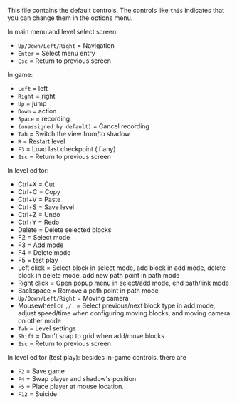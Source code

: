 This file contains the default controls. The controls like `this` indicates that you can change them in the options menu.

In main menu and level select screen:
* `Up/Down/Left/Right` = Navigation
* `Enter` = Select menu entry
* `Esc` = Return to previous screen

In game:
* `Left` = left
* `Right` = right
* `Up` = jump
* `Down` = action
* `Space` = recording
* `(unassigned by default)` = Cancel recording
* `Tab` = Switch the view from/to shadow
* `R` = Restart level
* `F3` = Load last checkpoint (if any)
* `Esc` = Return to previous screen

In level editor:
* Ctrl+X = Cut
* Ctrl+C = Copy
* Ctrl+V = Paste
* Ctrl+S = Save level
* Ctrl+Z = Undo
* Ctrl+Y = Redo
* Delete = Delete selected blocks
* F2 = Select mode
* F3 = Add mode
* F4 = Delete mode
* F5 = test play
* Left click = Select block in select mode, add block in add mode, delete block in delete mode, add new path point in path mode
* Right click = Open popup menu in select/add mode, end path/link mode
* Backspace = Remove a path point in path mode
* `Up/Down/Left/Right` = Moving camera
* Mousewheel or `,/.` = Select previous/next block type in add mode, adjust speed/time when configuring moving blocks, and moving camera on other mode
* `Tab` = Level settings
* `Shift` = Don't snap to grid when add/move blocks
* `Esc` = Return to previous screen

In level editor (test play): besides in-game controls, there are
* `F2` = Save game
* `F4` = Swap player and shadow's position
* `F5` = Place player at mouse location.
* `F12` = Suicide

